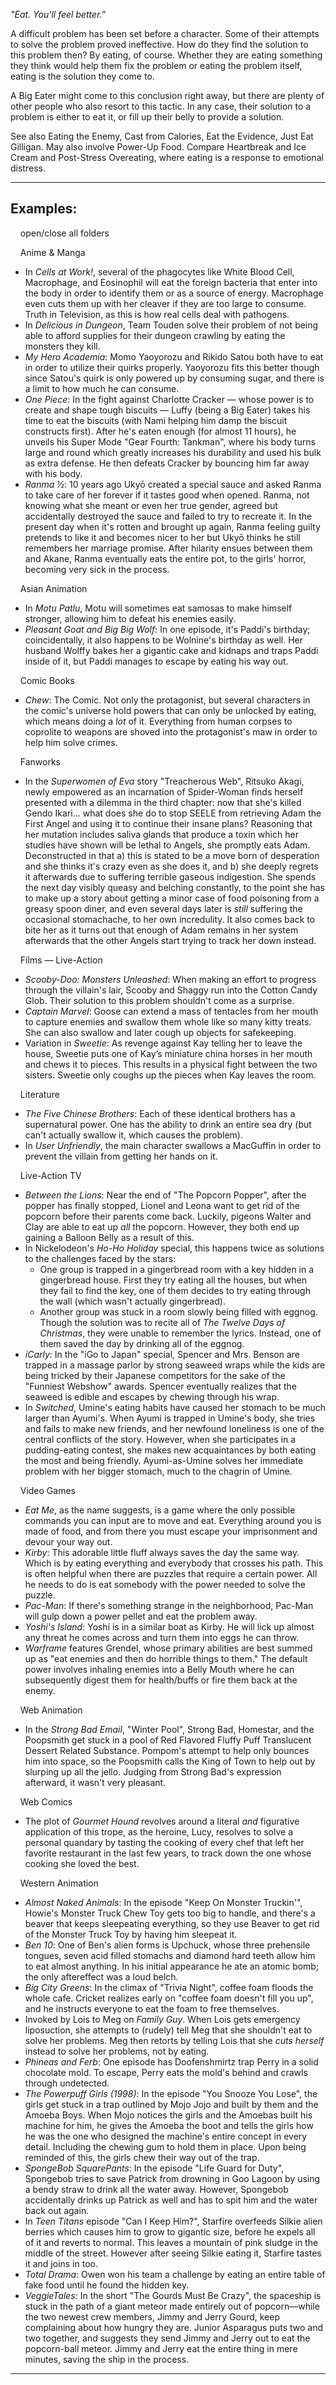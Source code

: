 _"Eat. You'll feel better."_

A difficult problem has been set before a character. Some of their attempts to solve the problem proved ineffective. How do they find the solution to this problem then? By eating, of course. Whether they are eating something they think would help them fix the problem or eating the problem itself, eating is the solution they come to.

A Big Eater might come to this conclusion right away, but there are plenty of other people who also resort to this tactic. In any case, their solution to a problem is either to eat it, or fill up their belly to provide a solution.

See also Eating the Enemy, Cast from Calories, Eat the Evidence, Just Eat Gilligan. May also involve Power-Up Food. Compare Heartbreak and Ice Cream and Post-Stress Overeating, where eating is a response to emotional distress.

___

## Examples:

    open/close all folders 

    Anime & Manga 

-   In _Cells at Work!_, several of the phagocytes like White Blood Cell, Macrophage, and Eosinophil will eat the foreign bacteria that enter into the body in order to identify them or as a source of energy. Macrophage even cuts them up with her cleaver if they are too large to consume. Truth in Television, as this is how real cells deal with pathogens.
-   In _Delicious in Dungeon_, Team Touden solve their problem of not being able to afford supplies for their dungeon crawling by eating the monsters they kill.
-   _My Hero Academia_: Momo Yaoyorozu and Rikido Satou both have to eat in order to utilize their quirks properly. Yaoyorozu fits this better though since Satou's quirk is only powered up by consuming sugar, and there is a limit to how much he can consume.
-   _One Piece_: In the fight against Charlotte Cracker — whose power is to create and shape tough biscuits — Luffy (being a Big Eater) takes his time to eat the biscuits (with Nami helping him damp the biscuit constructs first). After he's eaten enough (for almost 11 hours), he unveils his Super Mode "Gear Fourth: Tankman", where his body turns large and round which greatly increases his durability and used his bulk as extra defense. He then defeats Cracker by bouncing him far away with his body.
-   _Ranma ½_: 10 years ago Ukyō created a special sauce and asked Ranma to take care of her forever if it tastes good when opened. Ranma, not knowing what she meant or even her true gender, agreed but accidentally destroyed the sauce and failed to try to recreate it. In the present day when it's rotten and brought up again, Ranma feeling guilty pretends to like it and becomes nicer to her but Ukyō thinks he still remembers her marriage promise. After hilarity ensues between them and Akane, Ranma eventually eats the entire pot, to the girls' horror, becoming very sick in the process.

    Asian Animation 

-   In _Motu Patlu_, Motu will sometimes eat samosas to make himself stronger, allowing him to defeat his enemies easily.
-   _Pleasant Goat and Big Big Wolf_: In one episode, it's Paddi's birthday; coincidentally, it also happens to be Wolnine's birthday as well. Her husband Wolffy bakes her a gigantic cake and kidnaps and traps Paddi inside of it, but Paddi manages to escape by eating his way out.

    Comic Books 

-   _Chew_: The Comic. Not only the protagonist, but several characters in the comic's universe hold powers that can only be unlocked by eating, which means doing a _lot_ of it. Everything from human corpses to coprolite to weapons are shoved into the protagonist's maw in order to help him solve crimes.

    Fanworks 

-   In the _Superwomen of Eva_ story "Treacherous Web", Ritsuko Akagi, newly empowered as an incarnation of Spider-Woman finds herself presented with a dilemma in the third chapter: now that she's killed Gendo Ikari... what does she do to stop SEELE from retrieving Adam the First Angel and using it to continue their insane plans? Reasoning that her mutation includes saliva glands that produce a toxin which her studies have shown will be lethal to Angels, she promptly eats Adam. Deconstructed in that a) this is stated to be a move born of desperation and she thinks it's crazy even as she does it, and b) she deeply regrets it afterwards due to suffering terrible gaseous indigestion. She spends the next day visibly queasy and belching constantly, to the point she has to make up a story about getting a minor case of food poisoning from a greasy spoon diner, and even several days later is _still_ suffering the occasional stomachache, to her own incredulity. It also comes back to bite her as it turns out that enough of Adam remains in her system afterwards that the other Angels start trying to track her down instead.

    Films — Live-Action 

-   _Scooby-Doo: Monsters Unleashed_: When making an effort to progress through the villain's lair, Scooby and Shaggy run into the Cotton Candy Glob. Their solution to this problem shouldn't come as a surprise.
-   _Captain Marvel_: Goose can extend a mass of tentacles from her mouth to capture enemies and swallow them whole like so many kitty treats. She can also swallow and later cough up objects for safekeeping.
-   Variation in _Sweetie_: As revenge against Kay telling her to leave the house, Sweetie puts one of Kay’s miniature china horses in her mouth and chews it to pieces. This results in a physical fight between the two sisters. Sweetie only coughs up the pieces when Kay leaves the room.

    Literature 

-   _The Five Chinese Brothers_: Each of these identical brothers has a supernatural power. One has the ability to drink an entire sea dry (but can't actually swallow it, which causes the problem).
-   In _User Unfriendly_, the main character swallows a MacGuffin in order to prevent the villain from getting her hands on it.

    Live-Action TV 

-   _Between the Lions_: Near the end of "The Popcorn Popper", after the popper has finally stopped, Lionel and Leona want to get rid of the popcorn before their parents come back. Luckily, pigeons Walter and Clay are able to eat up _all_ the popcorn. However, they both end up gaining a Balloon Belly as a result of this.
-   In Nickelodeon's _Ho-Ho Holiday_ special, this happens twice as solutions to the challenges faced by the stars:
    -   One group is trapped in a gingerbread room with a key hidden in a gingerbread house. First they try eating all the houses, but when they fail to find the key, one of them decides to try eating through the wall (which wasn't actually gingerbread).
    -   Another group was stuck in a room slowly being filled with eggnog. Though the solution was to recite all of _The Twelve Days of Christmas_, they were unable to remember the lyrics. Instead, one of them saved the day by drinking all of the eggnog.
-   _iCarly_: In the "iGo to Japan" special, Spencer and Mrs. Benson are trapped in a massage parlor by strong seaweed wraps while the kids are being tricked by their Japanese competitors for the sake of the "Funniest Webshow" awards. Spencer eventually realizes that the seaweed is edible and escapes by chewing through his wrap.
-   In _Switched_, Umine's eating habits have caused her stomach to be much larger than Ayumi's. When Ayumi is trapped in Umine's body, she tries and fails to make new friends, and her newfound loneliness is one of the central conflicts of the story. However, when she participates in a pudding-eating contest, she makes new acquaintances by both eating the most and being friendly. Ayumi-as-Umine solves her immediate problem with her bigger stomach, much to the chagrin of Umine.

    Video Games 

-   _Eat Me_, as the name suggests, is a game where the only possible commands you can input are to move and eat. Everything around you is made of food, and from there you must escape your imprisonment and devour your way out.
-   _Kirby_: This adorable little fluff always saves the day the same way. Which is by eating everything and everybody that crosses his path. This is often helpful when there are puzzles that require a certain power. All he needs to do is eat somebody with the power needed to solve the puzzle.
-   _Pac-Man_: If there's something strange in the neighborhood, Pac-Man will gulp down a power pellet and eat the problem away.
-   _Yoshi's Island_: Yoshi is in a similar boat as Kirby. He will lick up almost any threat he comes across and turn them into eggs he can throw.
-   _Warframe_ features Grendel, whose primary abilities are best summed up as "eat enemies and then do horrible things to them." The default power involves inhaling enemies into a Belly Mouth where he can subsequently digest them for health/buffs or fire them back at the enemy.

    Web Animation 

-   In the _Strong Bad Email_, "Winter Pool", Strong Bad, Homestar, and the Poopsmith get stuck in a pool of Red Flavored Fluffy Puff Translucent Dessert Related Substance. Pompom's attempt to help only bounces him into space, so the Poopsmith calls the King of Town to help out by slurping up all the jello. Judging from Strong Bad's expression afterward, it wasn't very pleasant.

    Web Comics 

-   The plot of _Gourmet Hound_ revolves around a literal _and_ figurative application of this trope, as the heroine, Lucy, resolves to solve a personal quandary by tasting the cooking of every chef that left her favorite restaurant in the last few years, to track down the one whose cooking she loved the best.

    Western Animation 

-   _Almost Naked Animals_: In the episode "Keep On Monster Truckin'", Howie's Monster Truck Chew Toy gets too big to handle, and there's a beaver that keeps sleepeating everything, so they use Beaver to get rid of the Monster Truck Toy by having him sleepeat it.
-   _Ben 10_: One of Ben's alien forms is Upchuck, whose three prehensile tongues, seven acid filled stomachs and diamond hard teeth allow him to eat almost anything. In his initial appearance he ate an atomic bomb; the only aftereffect was a loud belch.
-   _Big City Greens_: In the climax of "Trivia Night", coffee foam floods the whole cafe. Cricket realizes early on "coffee foam doesn't fill you up", and he instructs everyone to eat the foam to free themselves.
-   Invoked by Lois to Meg on _Family Guy_. When Lois gets emergency liposuction, she attempts to (rudely) tell Meg that she shouldn't eat to solve her problems. Meg then retorts by telling Lois that she _cuts herself_ instead to solve her problems, not by eating.
-   _Phineas and Ferb_: One episode has Doofenshmirtz trap Perry in a solid chocolate mold. To escape, Perry eats the mold's behind and crawls through undetected.
-   _The Powerpuff Girls (1998)_: In the episode "You Snooze You Lose", the girls get stuck in a trap outlined by Mojo Jojo and built by them and the Amoeba Boys. When Mojo notices the girls and the Amoebas built his machine for him, he gives the Amoeba the boot and tells the girls how he was the one who designed the machine's entire concept in every detail. Including the chewing gum to hold them in place. Upon being reminded of this, the girls chew their way out of the trap.
-   _SpongeBob SquarePants_: In the episode "Life Guard for Duty", Spongebob tries to save Patrick from drowning in Goo Lagoon by using a bendy straw to drink all the water away. However, Spongebob accidentally drinks up Patrick as well and has to spit him and the water back out again.
-   In _Teen Titans_ episode "Can I Keep Him?", Starfire overfeeds Silkie alien berries which causes him to grow to gigantic size, before he expels all of it and reverts to normal. This leaves a mountain of pink sludge in the middle of the street. However after seeing Silkie eating it, Starfire tastes it and joins in too.
-   _Total Drama_: Owen won his team a challenge by eating an entire table of fake food until he found the hidden key.
-   _VeggieTales:_ In the short "The Gourds Must Be Crazy", the spaceship is stuck in the path of a giant meteor made entirely out of popcorn—while the two newest crew members, Jimmy and Jerry Gourd, keep complaining about how hungry they are. Junior Asparagus puts two and two together, and suggests they send Jimmy and Jerry out to eat the popcorn-ball meteor. Jimmy and Jerry eat the entire thing in mere minutes, saving the ship in the process.

___